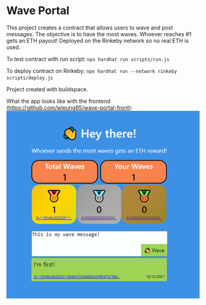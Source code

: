 # Wave Portal

This project creates a contract that allows users to wave and post messages.
The objective is to have the most waves. Whoever reaches #1 gets an ETH payout!
Deployed on the Rinkeby network so no real ETH is used.

To test contract with run script:
`npx hardhat run scripts/run.js`

To deploy contract on Rinkeby:
`npx hardhat run --network rinkeby scripts/deploy.js`

Project created with buildspace.

What the app looks like with the frontend (https://github.com/wleung85/wave-portal-front):
![App preview](./img/preview.PNG)